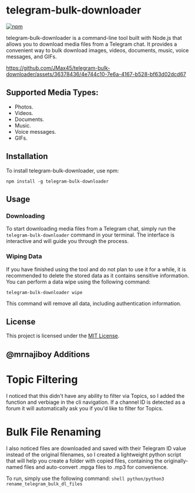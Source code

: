 # telegram-bulk-downloader

[![npm](https://img.shields.io/npm/v/telegram-bulk-downloader?logo=npm)](https://www.npmjs.com/package/telegram-bulk-downloader)

telegram-bulk-downloader is a command-line tool built with Node.js that allows you to download media files from a Telegram chat. It provides a convenient way to bulk download images, videos, documents, music, voice messages, and GIFs.

https://github.com/JMax45/telegram-bulk-downloader/assets/36378436/4e744c10-7e6a-4167-b528-bf63d02dcd67

## Supported Media Types:

- Photos.
- Videos.
- Documents.
- Music.
- Voice messages.
- GIFs.

## Installation

To install telegram-bulk-downloader, use npm:

```shell
npm install -g telegram-bulk-downloader
```

## Usage

### Downloading

To start downloading media files from a Telegram chat, simply run the `telegram-bulk-downloader` command in your terminal. The interface is interactive and will guide you through the process.

### Wiping Data

If you have finished using the tool and do not plan to use it for a while, it is recommended to delete the stored data as it contains sensitive information. You can perform a data wipe using the following command:

```shell
telegram-bulk-downloader wipe
```

This command will remove all data, including authentication information.

## License

This project is licensed under the [MIT License](LICENSE).

## @mrnajiboy Additions

# Topic Filtering 
I noticed that this didn't have any ability to filter via Topics, so I added the function and verbiage in the cli navigation. If a channel ID is detected as a forum it will automatically ask you if you'd like to filter for Topics.

# Bulk File Renaming
I also noticed files are downloaded and saved with their Telegram ID value instead of the original filenames, so I created a lightweight python script that will help you create a folder with copied files, containing the originally-named files and auto-convert .mpga files to .mp3 for convenience.

To run, simply use the following command: ```shell python/python3 rename_telegram_bulk_dl_files```
